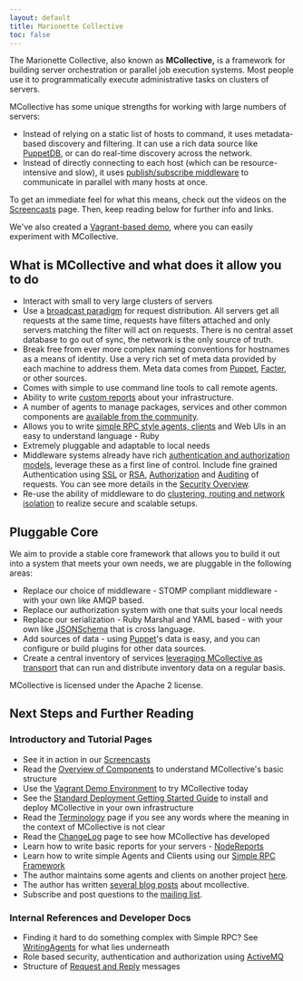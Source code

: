 ```yaml
---
layout: default
title: Marionette Collective
toc: false
---
```


[pubsub]: http://en.wikipedia.org/wiki/Publish/subscribe
[Screencasts]: /mcollective/screencasts.html
[Amazon EC2 based demo]: /mcollective/ec2demo.html
[broadcast paradigm]: /mcollective/reference/basic/messageflow.html
[UsingWithPuppet]: /mcollective/reference/integration/puppet.html
[Facter]: http://projects.puppetlabs.com/projects/mcollective-plugins/wiki/FactsFacterYAML
[WritingFactsPlugins]: /mcollective/reference/plugins/facts.html
[NodeReports]: /mcollective/reference/ui/nodereports.html
[PluginsSite]: http://projects.puppetlabs.com/projects/mcollective-plugins/wiki
[SimpleRPCIntroduction]: /mcollective/simplerpc/
[SecurityOverview]: /mcollective/security.html
[SecurityWithActiveMQ]: /mcollective/reference/integration/activemq_security.html
[SSLSecurityPlugin]: /mcollective/reference/plugins/security_ssl.html
[AESSecurityPlugin]: /mcollective/reference/plugins/security_aes.html
[SimpleRPCAuthorization]: /mcollective/simplerpc/authorization.html
[SimpleRPCAuditing]: /mcollective/simplerpc/auditing.html
[ActiveMQClusters]: /mcollective/reference/integration/activemq_clusters.html
[JSONSchema]: http://json-schema.org/
[Registration]: /mcollective/reference/plugins/registration.html
[GettingStarted]: /mcollective/reference/basic/gettingstarted.html
[Configuration]: /mcollective/reference/basic/configuration.html
[Terminology]: /mcollective/terminology.html
[devco]: http://www.devco.net/archives/tag/mcollective
[mcollective-users]: http://groups.google.com/group/mcollective-users
[WritingAgents]: /mcollective/reference/basic/basic_agent_and_client.html
[ActiveMQ]: /mcollective/reference/integration/activemq_security.html
[MessageFormat]: /mcollective/reference/basic/messageformat.html
[ChangeLog]: /mcollective/changelog.html
[server_config]: /mcollective/configure/server.html

The Marionette Collective, also known as **MCollective,** is a framework for building server
orchestration or parallel job execution systems. Most people use it to programmatically execute administrative tasks on clusters of servers.

MCollective has some unique strengths for working with large numbers of servers:

* Instead of relying on a static list of hosts to command, it uses metadata-based discovery and filtering. It can use a rich data source like [PuppetDB](/puppetdb/), or can do real-time discovery across the network.
* Instead of directly connecting to each host (which can be resource-intensive and slow), it uses [publish/subscribe middleware][pubsub] to communicate in parallel with many hosts at once.

To get an immediate feel for what this means, check out the videos on the [Screencasts][] page. Then, keep reading below for further info and links.

We've also created a [Vagrant-based demo](/mcollective/deploy/demo.html), where you can easily experiment with MCollective.

## What is MCollective and what does it allow you to do

* Interact with small to very large clusters of servers
* Use a [broadcast paradigm][] for request distribution.  All servers get all requests at the same time, requests have
  filters attached and only servers matching the filter will act on requests.  There is no central asset database to
  go out of sync, the network is the only source of truth.
* Break free from ever more complex naming conventions for hostnames as a means of identity.  Use a very
  rich set of meta data provided by each machine to address them.  Meta data comes from
  [Puppet][UsingWithPuppet], [Facter][], or other sources.
* Comes with simple to use command line tools to call remote agents.
* Ability to write [custom reports][NodeReports] about your infrastructure.
* A number of agents to manage packages, services and other common components are [available from
  the community][PluginsSite].
* Allows you to write [simple RPC style agents, clients][SimpleRPCIntroduction] and Web UIs in an easy to understand language - Ruby
* Extremely pluggable and adaptable to local needs
* Middleware systems already have rich [authentication and authorization models][SecurityWithActiveMQ], leverage these as a first
  line of control.  Include fine grained Authentication using [SSL][SSLSecurityPlugin] or [RSA][AESSecurityPlugin], [Authorization][SimpleRPCAuthorization] and
  [Auditing][SimpleRPCAuditing] of requests.  You can see more details in the [Security Overview][SecurityOverview].
* Re-use the ability of middleware to do [clustering, routing and network isolation][ActiveMQClusters]
  to realize secure and scalable setups.

## Pluggable Core

We aim to provide a stable core framework that allows you to build it out into a system that meets
your own needs, we are pluggable in the following areas:

* Replace our choice of middleware - STOMP compliant middleware - with your own like AMQP based.
* Replace our authorization system with one that suits your local needs
* Replace our serialization - Ruby Marshal and YAML based - with your own like [JSONSchema][] that is cross language.
* Add sources of data - using [Puppet][UsingWithPuppet]'s data is easy, and you can configure or build plugins for other data sources.
* Create a central inventory of services [leveraging MCollective as transport][Registration]
  that can run and distribute inventory data on a regular basis.

MCollective is licensed under the Apache 2 license.

## Next Steps and Further Reading

### Introductory and Tutorial Pages

* See it in action in our [Screencasts][]
* Read the [Overview of Components](./overview_components.html) to understand MCollective's basic structure
* Use the [Vagrant Demo Environment](/mcollective/deploy/demo.html) to try MCollective today
* See the [Standard Deployment Getting Started Guide](/mcollective/deploy/standard.html) to install and deploy MCollective in your own infrastructure
* Read the [Terminology][] page if you see any words where the meaning in the context of MCollective is not clear
* Read the [ChangeLog][] page to see how MCollective has developed
* Learn how to write basic reports for your servers - [NodeReports][]
* Learn how to write simple Agents and Clients using our [Simple RPC Framework][SimpleRPCIntroduction]
* The author maintains some agents and clients on another project [here][PluginsSite].
* The author has written [several blog posts][devco] about mcollective.
* Subscribe and post questions to the [mailing list][mcollective-users].

### Internal References and Developer Docs

* Finding it hard to do something complex with Simple RPC? See [WritingAgents][] for what lies underneath
* Role based security, authentication and authorization using [ActiveMQ][]
* Structure of [Request and Reply][MessageFormat] messages

